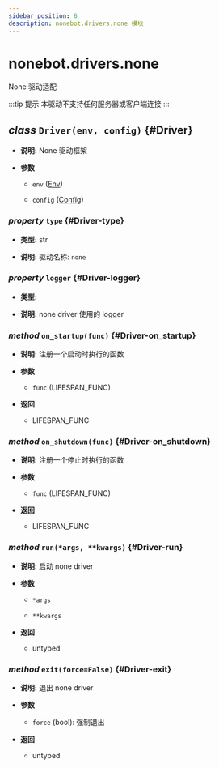 ```yaml
---
sidebar_position: 6
description: nonebot.drivers.none 模块
---
```


# nonebot.drivers.none

None 驱动适配

:::tip 提示
本驱动不支持任何服务器或客户端连接
:::

## _class_ `Driver(env, config)` {#Driver}

- **说明:** None 驱动框架

- **参数**

  - `env` ([Env](../config.md#Env))

  - `config` ([Config](../config.md#Config))

### _property_ `type` {#Driver-type}

- **类型:** str

- **说明:** 驱动名称: `none`

### _property_ `logger` {#Driver-logger}

- **类型:**

- **说明:** none driver 使用的 logger

### _method_ `on_startup(func)` {#Driver-on_startup}

- **说明:** 注册一个启动时执行的函数

- **参数**

  - `func` (LIFESPAN_FUNC)

- **返回**

  - LIFESPAN_FUNC

### _method_ `on_shutdown(func)` {#Driver-on_shutdown}

- **说明:** 注册一个停止时执行的函数

- **参数**

  - `func` (LIFESPAN_FUNC)

- **返回**

  - LIFESPAN_FUNC

### _method_ `run(*args, **kwargs)` {#Driver-run}

- **说明:** 启动 none driver

- **参数**

  - `*args`

  - `**kwargs`

- **返回**

  - untyped

### _method_ `exit(force=False)` {#Driver-exit}

- **说明:** 退出 none driver

- **参数**

  - `force` (bool): 强制退出

- **返回**

  - untyped
